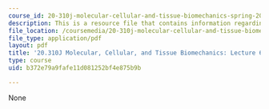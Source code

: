 ```yaml
---
course_id: 20-310j-molecular-cellular-and-tissue-biomechanics-spring-2015
description: This is a resource file that contains information regarding lecture 6.
file_location: /coursemedia/20-310j-molecular-cellular-and-tissue-biomechanics-spring-2015/b372e79a9fafe11d081252bf4e875b9b_MIT20_310JS15_Lecture6.pdf
file_type: application/pdf
layout: pdf
title: '20.310J Molecular, Cellular, and Tissue Biomechanics: Lecture 6'
type: course
uid: b372e79a9fafe11d081252bf4e875b9b

---
```

None